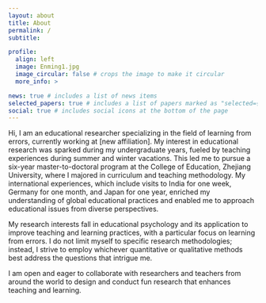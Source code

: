 ```yaml
---
layout: about
title: About
permalink: /
subtitle:

profile:
  align: left
  image: Enming1.jpg
  image_circular: false # crops the image to make it circular
  more_info: >

news: true # includes a list of news items
selected_papers: true # includes a list of papers marked as "selected={true}"
social: true # includes social icons at the bottom of the page
---
```


Hi, I am an educational researcher specializing in the field of learning from errors, currently working at [new affiliation]. My interest in educational research was sparked during my undergraduate years, fueled by teaching experiences during summer and winter vacations. This led me to pursue a six-year master-to-doctoral program at the College of Education, Zhejiang University, where I majored in curriculum and teaching methodology. My international experiences, which include visits to India for one week, Germany for one month, and Japan for one year, enriched my understanding of global educational practices and enabled me to approach educational issues from diverse perspectives.

My research interests fall in educational psychology and its application to improve teaching and learning practices, with a particular focus on learning from errors. I do not limit myself to specific research methodologies; instead, I strive to employ whichever quantitative or qualitative methods best address the questions that intrigue me.

I am open and eager to collaborate with researchers and teachers from around the world to design and conduct fun research that enhances teaching and learning.